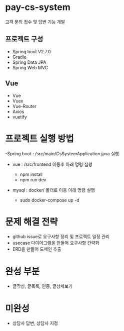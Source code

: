 # pay-cs-system

고객 문의 접수 및 답변 기능 개발

## 프로젝트 구성

- Spring boot V2.7.0
- Gradle
- Spring Data JPA
- Spring Web MVC

## Vue

- Vue
- Vuex
- Vue-Router
- Axios
- vuetify

# 프로젝트 실행 방법

-Spring boot : /src/main/CsSystemApplication.java 실행

- vue : /src/frontend 이동후 아래 명령 실행

  - npm install
  - npm run dev

- mysql : docker/ 폴더로 이동 아래 명령 실행
  - sudo docker-compose up -d

# 문제 해결 전략

- github issue로 요구사항 정리 및 프로젝트 일정 관리
- usecase 다이어그램을 만들어 요구사항 간략화
- ERD을 만들어 도메인 추출

# 완성 부분

- 글작성, 글목록, 인증, 글상세보기

# 미완성

- 상담사 답변, 상담사 지정
